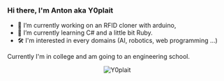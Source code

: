 ### Hi there, I'm Anton aka Y0plait

- 🔭 I’m currently working on an RFID cloner with arduino,
- 🌱 I’m currently learning C# and a little bit Ruby.
- 🛠  I'm interested in every domains (AI, robotics, web programming ...)

Currently I'm in college and am going to an engineering school.

<p align="center"> <img href="https://github-readme-stats.vercel.app/api?username=Y0plait&count_private=false&show_icons=true&hide_border=true&theme=radical" alt="Y0plait"/>
